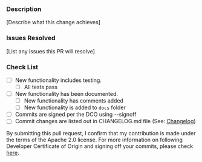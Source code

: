 ### Description
[Describe what this change achieves]

### Issues Resolved
[List any issues this PR will resolve]

### Check List
- [ ] New functionality includes testing.
  - [ ] All tests pass
- [ ] New functionality has been documented.
  - [ ] New functionality has comments added
  - [ ] New functionality is added to `docs` folder
- [ ] Commits are signed per the DCO using --signoff
- [ ] Commit changes are listed out in CHANGELOG.md file (See: [Changelog](https://github.com/opensearch-project/opensearch-java/blob/main/CONTRIBUTING.md#changelog))

By submitting this pull request, I confirm that my contribution is made under the terms of the Apache 2.0 license.
For more information on following Developer Certificate of Origin and signing off your commits, please check [here](https://github.com/opensearch-project/opensearch-java/blob/main/CONTRIBUTING.md#developer-certificate-of-origin).